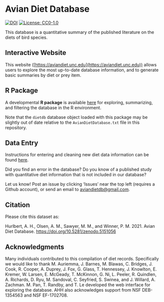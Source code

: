 Avian Diet Database 
===================

[![DOI](https://zenodo.org/badge/22651884.svg)](https://zenodo.org/badge/latestdoi/22651884)
[![License: CC0-1.0](https://licensebuttons.net/l/zero/1.0/80x15.png)](http://creativecommons.org/publicdomain/zero/1.0/)

This database is a quantitative summary of the published literature on the diets of bird species. 

## Interactive Website  

This website ([https://aviandiet.unc.edu](https://aviandiet.unc.edu)) allows users to explore the most up-to-date database information, and to generate basic summaries by diet or prey item.

## R Package
A developmental **R package** is available [here](https://github.com/ahhurlbert/aviandietdb) for exploring, summarizing, and filtering the database in the R environment.

Note that the `dietdb` database object loaded with this package may be slightly out of date relative to the `AvianDietDatabase.txt` file in this repository.

## Data Entry  

Instructions for entering and cleaning new diet data information can be found [here](instructions/instructions.md).

Did you find an error in the database? Do you know of a published study with quantitative diet information that is not included in our database?  

Let us know! Post an issue by clicking ‘Issues’ near the top left (requires a Github account), or send an email to aviandietdb@gmail.com.

## Citation

Please cite this dataset as:

Hurlbert, A. H., Olsen, A. M., Sawyer, M. M., and Winner, P. M. 2021. Avian Diet Database. https://doi.org/10.5281/zenodo.5151056



## Acknowledgments

Many individuals contributed to this compilation of diet records. Specifically we would like to thank M. Auriemma, J. Barnes, M. Blawas, C. Bridges, J. Cook, R. Cooper, A. Duprey, J. Fox, G. Glass, T. Hennessey, J. Knowlton, E. Kremer, W. Larsen, E. McGeady, T. McKinnon, G. Ni, L. Peeler, R. Quindlen, A. Richards, D. Ryu, M. Sandoval, C. Seyfried, S. Swinea, and J. Willard, A. Zachman. M. Pan, T. Randby, and T. Le developed the web interface for exploring the database. AHH also acknowledges support from NSF DEB-1354563 and NSF EF-1702708.
